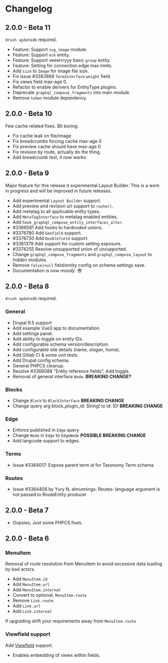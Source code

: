 # Changelog

## 2.0.0 - Beta 11

`drush updatedb` required.

- Feature: Support `svg_image` module.
- Feature: Support `eck` entity.
- Feature: Support veeerrryyy basic `group` entity.
- Feature: Setting for connection edge max limits.
- Add `size` to `Image` for image file size.
- Fix issue #3383868 `TermInterface` `weight` field.
- Fix views field max-age 0.
- Refactor to enable derivers for EntityType plugins.
- Deprecate `graphql_compose_fragments` into main module.
- Remove `token` module dependency.

## 2.0.0 - Beta 10

Few cache related fixes. Bit boring.

- Fix cache leak on file/image
- Fix breadcrumbs forcing cache max-age 0
- Fix preview cache should have max-age 0
- Fix revision by route, actually do the thing.
- Add breadcrumb test, _it now works_.

## 2.0.0 - Beta 9

Major feature for this release it experimental Layout Builder.
This is a work in progress and will be improved in future releases.

- Add experimental `Layout Builder` support.
- Add preview and revision url support to `route()`.
- Add metatag to all applicable entity types.
- Add `MetaTagInterface` to metatag enabled entities.
- Add `hook_graphql_compose_entity_interfaces_alter`.
- #3366581 Add hooks to hardcoded unions.
- #3376780 Add `Geofield` support.
- #3376730 Add `Doublefield` support.
- #3361379 Add support for custom setting exposure.
- #3374255 Resolve unsupported union of unsupported.
- Change `graphql_compose_fragments` and `graphql_compose_layout` to hidden modules.
- Remove `false|null` field/entity config on schema settings save.
- Documentation is now _moody_. :sunglasses:

## 2.0.0 - Beta 8

`drush updatedb` required.

### General

- Drupal 9.5 support
- Add example Vue3 app to documentation.
- Add settings panel.
- Add ability to toggle on entity IDs.
- Add configurable schema version/description.
- Add configurable site details (name, slogan, home).
- Add Gitlab CI & some unit tests.
- Add Drupal config schema.
- General PHPCS cleanup.
- Resolve #3366088 "Entity reference fields", Add toggle.
- Removal of general interface `Node`. **BREAKING CHANGE?**

### Blocks

- Change `Block` to `BlockInterface` **BREAKING CHANGE**
- Change query arg block_plugin_id: String! to id: ID! **BREAKING CHANGE**

### Edge

- Enforce published in `Edge` query
- Change `Node` in `Edge` to `EdgeNode` **POSSIBLE BREAKING CHANGE**
- Add langcode support to edges.

### Terms

- Issue #3364017: Expose parent term id for Taxonomy Term schema

### Routes

- Issue #3364408 by Yury N, almunnings: Routes: language argument is not passed to RouteEntity producer

## 2.0.0 - Beta 7

- Oopsies, Just some PHPCS fixes.

## 2.0.0 - Beta 6

### MenuItem

Removal of route resolution from MenuItem to avoid excessive data loading by bad actors.

- Add `MenuItem.id`
- Add `MenuItem.url`
- Add `MenuItem.internal`
- Convert to optional, `MenuItem.route`
- Remove `Link.route`
- Add `Link.url`
- Add `Link.internal`

If upgrading shift your requirements away from `MenuItem.route`

### Viewfield support

Add [Viewfield](https://www.drupal.org/project/viewfield) support.

- Enables embedding of views within fields.
